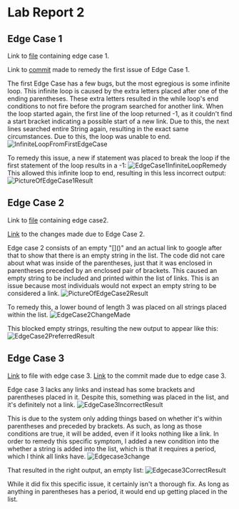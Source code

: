 # Lab Report 2

## Edge Case 1
Link to [file](https://github.com/StickonFire/markdown-parse/blob/main/edge-case.md?plain=1) containing edge case 1.

Link to [commit](https://github.com/StickonFire/markdown-parse/commit/70e973d1cd44980826a49f44a9ec3575764a1fda) made to remedy the first issue of Edge Case 1.

The first Edge Case has a few bugs, but the most egregious is some infinite loop. This infinite loop is caused by the extra letters placed after one of the ending parentheses. These extra letters resulted in the while loop's end conditions to not fire before the program searched for another link. When the loop started again, the first line of the loop returned -1, as it couldn't find a start bracket indicating a possible start of a new link. Due to this, the next lines searched entire String again, resulting in the exact same circumstances. Due to this, the loop was unable to end.
![InfiniteLoopFromFirstEdgeCase](https://user-images.githubusercontent.com/70039286/151630928-c62ca0ed-8f3c-4ce4-9061-7ddafd42202c.PNG)


To remedy this issue, a new if statement was placed to break the loop if the first statement of the loop results in a -1:
![EdgeCase1InfiniteLoopRemedy](https://user-images.githubusercontent.com/70039286/151629859-dc15c1c4-ad90-4678-98d6-ecb2add4fba9.PNG)
This allowed this infinite loop to end, resulting in this less incorrect output:
![PictureOfEdgeCase1Result](https://user-images.githubusercontent.com/70039286/151630441-3d6c4751-b404-495a-b465-a43059eed25f.PNG)

## Edge Case 2
Link to [file](https://github.com/StickonFire/markdown-parse/blob/main/edge_case2.md?plain=1) containing edge case2.

[Link](https://github.com/StickonFire/markdown-parse/commit/7a5e2a3e07556c1284ca405cf7336464b093212a) to the changes made due to Edge Case 2.

Edge case 2 consists of an empty "\[\]\(\)" and an actual link to google after that to show that there is an empty string in the list. The code did not care about what was inside of the parentheses, just that it was enclosed in parentheses preceded by an enclosed pair of brackets. This caused an empty string to be included and printed within the list of links.
This is an issue because most individuals would not expect an empty string to be considered a link. 
![PictureOfEdgeCase2Result](https://user-images.githubusercontent.com/70039286/151626560-9e94b70e-ca46-460f-aaf5-1c878d39c19d.PNG)

To remedy this, a lower bound of length 3 was placed on all strings placed within the list.
![EdgeCase2ChangeMade](https://user-images.githubusercontent.com/70039286/151627714-0e11ffee-e5c4-4799-84bb-58fc2452f851.PNG)

This blocked empty strings, resulting the new output to appear like this:
![EdgeCase2PreferredResult](https://user-images.githubusercontent.com/70039286/151626820-7b6f0706-21c5-4b32-93f3-1be11678bf69.PNG)

## Edge Case 3
[Link](https://github.com/StickonFire/markdown-parse/blob/main/edge_case3.md?plain=1) to file with edge case 3.
[Link](https://github.com/StickonFire/markdown-parse/commit/2f56767365c2e71832ed519b6f9bf5dc04d84a4f) to the commit made due to edge case 3.

Edge case 3 lacks any links and instead has some brackets and parentheses placed in it. Despite this, something was placed in the list, and it's definitely not a link.
![EdgeCase3IncorrectResult](https://user-images.githubusercontent.com/70039286/151636388-2e4afc82-d475-4845-a5c3-2f4ca79fe89e.PNG)

This is due to the system only adding things based on whether it's within parentheses and preceded by brackets. As such, as long as those conditions are true, it will be added, even if it looks nothing like a link. In order to remedy this specific symptom, I added a new condition into the whether a string is added into the list, which is that it requires a period, which I think all links have.
![Edgecase3change](https://user-images.githubusercontent.com/70039286/151637048-5ec38780-f5c1-4dd1-a19f-57d9e09ec340.PNG)

That resulted in the right output, an empty list:
![Edgecase3CorrectResult](https://user-images.githubusercontent.com/70039286/151637098-fc55a144-c6af-4cf7-8029-420d54ca6197.PNG)

While it did fix this specific issue, it certainly isn't a thorough fix. As long as anything in parentheses has a period, it would end up getting placed in the list.

